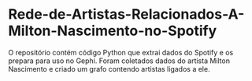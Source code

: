 # Rede-de-Artistas-Relacionados-A-Milton-Nascimento-no-Spotify
O repositório contém código Python que extrai dados do Spotify e os prepara para uso no Gephi. Foram coletados dados do artista Milton Nascimento e criado um grafo contendo artistas ligados a ele.
